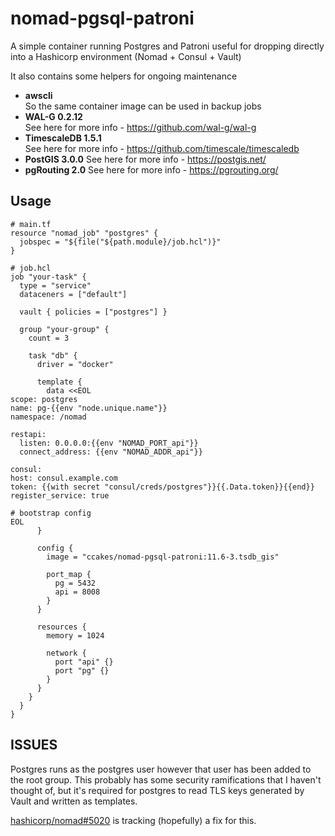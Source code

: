 # nomad-pgsql-patroni

A simple container running Postgres and Patroni useful for dropping directly into a Hashicorp environment (Nomad + Consul + Vault)

It also contains some helpers for ongoing maintenance

- **awscli**<br />
  So the same container image can be used in backup jobs
- **WAL-G 0.2.12**<br />
  See here for more info - https://github.com/wal-g/wal-g
- **TimescaleDB 1.5.1**<br />
  See here for more info - https://github.com/timescale/timescaledb
- **PostGIS 3.0.0**
  See here for more info - https://postgis.net/
- **pgRouting 2.0**
  See here for more info - https://pgrouting.org/

## Usage
```hcl
# main.tf
resource "nomad_job" "postgres" {
  jobspec = "${file("${path.module}/job.hcl")}"
}

# job.hcl
job "your-task" {
  type = "service"
  dataceners = ["default"]

  vault { policies = ["postgres"] }

  group "your-group" {
    count = 3

    task "db" {
      driver = "docker"

      template {
        data <<EOL
scope: postgres
name: pg-{{env "node.unique.name"}}
namespace: /nomad

restapi:
  listen: 0.0.0.0:{{env "NOMAD_PORT_api"}}
  connect_address: {{env "NOMAD_ADDR_api"}}

consul:
host: consul.example.com
token: {{with secret "consul/creds/postgres"}}{{.Data.token}}{{end}}
register_service: true

# bootstrap config
EOL
      }

      config {
        image = "ccakes/nomad-pgsql-patroni:11.6-3.tsdb_gis"

        port_map {
          pg = 5432
          api = 8008
        }
      }

      resources {
        memory = 1024

        network {
          port "api" {}
          port "pg" {}
        }
      }
    }
  }
}
```

## ISSUES

Postgres runs as the postgres user however that user has been added to the root group. This probably has some security ramifications that I haven't thought of, but it's required for postgres to read TLS keys generated by Vault and written as templates.

[hashicorp/nomad#5020](https://github.com/hashicorp/nomad/issues/5020) is tracking (hopefully) a fix for this.
